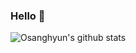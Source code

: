 ### Hello 👋
![Osanghyun's github stats](https://github-readme-stats.vercel.app/api?username=osanghyun&show_icons=true&theme=tokyonight)


<!--
**osanghyun/osanghyun** is a ✨ _special_ ✨ repository because its `README.md` (this file) appears on your GitHub profile.

Here are some ideas to get you started:

- 🔭 I’m currently working on ...
- 🌱 I’m currently learning ...
- 👯 I’m looking to collaborate on ...
- 🤔 I’m looking for help with ...
- 💬 Ask me about ...
- 📫 How to reach me: ...
- 😄 Pronouns: ...
- ⚡ Fun fact: ...
-->
